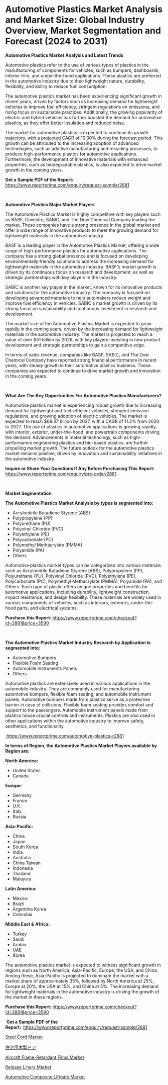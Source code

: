 <p><h1>Automotive Plastics Market Analysis and Market Size: Global Industry Overview, Market Segmentation and Forecast (2024 to 2031)</h1></p><p><strong>Automotive Plastics Market Analysis and Latest Trends</strong></p>
<p><p>Automotive plastics refer to the use of various types of plastics in the manufacturing of components for vehicles, such as bumpers, dashboards, interior trim, and under-the-hood applications. These plastics are preferred in the automotive industry due to their lightweight nature, durability, flexibility, and ability to reduce fuel consumption.</p><p>The automotive plastics market has been experiencing significant growth in recent years, driven by factors such as increasing demand for lightweight vehicles to improve fuel efficiency, stringent regulations on emissions, and rising focus on sustainable practices. Additionally, the growing popularity of electric and hybrid vehicles has further boosted the demand for automotive plastics, as they offer better insulation and reduced noise.</p><p>The market for automotive plastics is expected to continue its growth trajectory, with a projected CAGR of 10.30% during the forecast period. This growth can be attributed to the increasing adoption of advanced technologies, such as additive manufacturing and recycling processes, to produce high-performance plastics for automotive applications. Furthermore, the development of innovative materials with enhanced properties, such as biodegradable plastics, is also expected to drive market growth in the coming years.</p></p>
<p><strong>Get a Sample PDF of the Report:&nbsp;</strong> <a href="https://www.reportprime.com/enquiry/request-sample/2881">https://www.reportprime.com/enquiry/request-sample/2881</a></p>
<p>&nbsp;</p>
<p><strong>Automotive Plastics Major Market Players</strong></p>
<p><p>The Automotive Plastics Market is highly competitive with key players such as BASF, Covestro, SABIC, and The Dow Chemical Company leading the market. These companies have a strong presence in the global market and offer a wide range of innovative products to meet the growing demand for lightweight materials in the automotive industry.</p><p>BASF is a leading player in the Automotive Plastics Market, offering a wide range of high-performance plastics for automotive applications. The company has a strong global presence and is focused on developing environmentally friendly solutions to address the increasing demand for lightweight materials in the automotive industry. BASF's market growth is driven by its continuous focus on research and development, as well as strategic partnerships with key players in the industry.</p><p>SABIC is another key player in the market, known for its innovative products and solutions for the automotive industry. The company is focused on developing advanced materials to help automakers reduce weight and improve fuel efficiency in vehicles. SABIC's market growth is driven by its strong focus on sustainability and continuous investment in research and development.</p><p>The market size of the Automotive Plastics Market is expected to grow rapidly in the coming years, driven by the increasing demand for lightweight materials in the automotive industry. The market is projected to reach a value of over $51 billion by 2026, with key players investing in new product development and strategic partnerships to gain a competitive edge.</p><p>In terms of sales revenue, companies like BASF, SABIC, and The Dow Chemical Company have reported strong financial performance in recent years, with steady growth in their automotive plastics business. These companies are expected to continue to drive market growth and innovation in the coming years.</p></p>
<p>&nbsp;</p>
<p><strong>What Are The Key Opportunities For Automotive Plastics Manufacturers?</strong></p>
<p><p>Automotive plastics market is experiencing robust growth due to increasing demand for lightweight and fuel-efficient vehicles, stringent emission regulations, and growing adoption of electric vehicles. The market is expected to reach $68.37 billion by 2027, with a CAGR of 11.3% from 2020 to 2027. The use of plastics in automotive applications is growing rapidly, with interior, exterior, under-the-hood, and powertrain components driving the demand. Advancements in material technology, such as high-performance engineering plastics and bio-based plastics, are further propelling market growth. The future outlook for the automotive plastics market remains positive, driven by innovation and sustainability initiatives in the automotive industry.</p></p>
<p><strong>Inquire or Share Your Questions If Any Before Purchasing This Report:</strong> <a href="https://www.reportprime.com/enquiry/pre-order/2881">https://www.reportprime.com/enquiry/pre-order/2881</a></p>
<p>&nbsp;</p>
<p><strong>Market Segmentation</strong></p>
<p><strong>The Automotive Plastics Market Analysis by types is segmented into:</strong></p>
<p><ul><li>Acrylonitrile Butadiene Styrene (ABS)</li><li>Polypropylene (PP)</li><li>Polyurethane (PU)</li><li>Polyvinyl Chloride (PVC)</li><li>Polyethylene (PE)</li><li>Polycarbonate (PC)</li><li>Polymethyl Methacrylate (PMMA)</li><li>Polyamide (PA)</li><li>Others</li></ul></p>
<p><p>Automotive plastics market types can be categorized into various materials such as Acrylonitrile Butadiene Styrene (ABS), Polypropylene (PP), Polyurethane (PU), Polyvinyl Chloride (PVC), Polyethylene (PE), Polycarbonate (PC), Polymethyl Methacrylate (PMMA), Polyamide (PA), and Others. Each type of plastic offers unique properties and benefits for automotive applications, including durability, lightweight construction, impact resistance, and design flexibility. These materials are widely used in various components of vehicles, such as interiors, exteriors, under-the-hood parts, and electrical systems.</p></p>
<p><strong>Purchase this Report:&nbsp;</strong><a href="https://www.reportprime.com/checkout?id=2881&price=3590">https://www.reportprime.com/checkout?id=2881&price=3590</a></p>
<p>&nbsp;</p>
<p><strong>The Automotive Plastics Market Industry Research by Application is segmented into:</strong></p>
<p><ul><li>Automotive Bumpers</li><li>Flexible Foam Seating</li><li>Automobile Instruments Panels</li><li>Others</li></ul></p>
<p><p>Automotive plastics are extensively used in various applications in the automobile industry. They are commonly used for manufacturing automotive bumpers, flexible foam seating, and automobile instrument panels. Automotive bumpers made from plastics serve as a protective barrier in case of collisions. Flexible foam seating provides comfort and support to the passengers. Automobile instrument panels made from plastics house crucial controls and instruments. Plastics are also used in other applications within the automotive industry to improve safety, aesthetics, and functionality.</p></p>
<p><a href="https://www.reportprime.com/automotive-plastics-r2881">&nbsp;https://www.reportprime.com/automotive-plastics-r2881</a></p>
<p><strong>In terms of Region, the Automotive Plastics Market Players available by Region are:</strong></p>
<p>
    <p> <strong> North America: </strong>
        <ul>
            <li>United States</li>
            <li>Canada</li>
        </ul>
        </p> 
    <p> <strong> Europe: </strong>
        <ul>
            <li>Germany</li>
            <li>France</li>
            <li>U.K.</li>
            <li>Italy</li>
            <li>Russia</li>
        </ul>
        </p> 
    <p> <strong> Asia-Pacific: </strong>
        <ul>
            <li>China</li>
            <li>Japan</li>
            <li>South Korea</li>
            <li>India</li>
            <li>Australia</li>
            <li>China Taiwan</li>
            <li>Indonesia</li>
            <li>Thailand</li>
            <li>Malaysia</li>
        </ul>
        </p> 
    <p> <strong> Latin America: </strong>
        <ul>
            <li>Mexico</li>
            <li>Brazil</li>
            <li>Argentina Korea</li>
            <li>Colombia</li>
        </ul>
        </p> 
    <p> <strong> Middle East & Africa: </strong>
        <ul>
            <li>Turkey</li>
            <li>Saudi</li>
            <li>Arabia</li>
            <li>UAE</li>
            <li>Korea</li>
        </ul>
    </p>
    </p>
<p><p>The automotive plastics market is expected to witness significant growth in regions such as North America, Asia-Pacific, Europe, the USA, and China. Among these, Asia-Pacific is projected to dominate the market with a market share of approximately 35%, followed by North America at 25%, Europe at 20%, the USA at 15%, and China at 5%. The increasing demand for lightweight materials in the automotive industry is driving the growth of the market in these regions.</p></p>
<p><strong>Purchase this Report: </strong><a href="https://www.reportprime.com/checkout?id=2881&price=3590">https://www.reportprime.com/checkout?id=2881&price=3590</a></p>
<p>&nbsp;<strong>Get a Sample PDF of the Report:&nbsp;&nbsp;</strong><a href="https://www.reportprime.com/enquiry/request-sample/2881">https://www.reportprime.com/enquiry/request-sample/2881</a></p>
<p><strong></strong></p>
<p><p><a href="https://github.com/lylyparadise/Market-Research-Report-List-4/blob/main/steel-cord-market.md">Steel Cord Market</a></p><p><a href="https://medium.com/@lillianamurazik2023/%E4%BD%8F%E5%AE%85%E7%94%A8%E6%9C%A8%E8%A3%BD%E3%83%89%E3%82%A2%E5%B8%82%E5%A0%B4%E6%A6%82%E8%A6%81-2024%E5%B9%B4%E3%81%8B%E3%82%892031%E5%B9%B4%E3%81%BE%E3%81%A7%E3%81%AE%E4%B8%96%E7%95%8C%E5%B8%82%E5%A0%B4%E3%83%88%E3%83%AC%E3%83%B3%E3%83%89%E3%81%A8%E5%B0%86%E6%9D%A5%E3%81%AE%E5%B1%95%E6%9C%9B-5faea8ee6e0f">住宅用木製ドア</a></p><p><a href="https://issuu.com/reportprime-2/docs/aircraft-flame-retardant-films-mark_49cb107a3f4923">Aircraft Flame-Retardant Films Market</a></p><p><a href="https://github.com/lnamivez37/Market-Research-Report-List-1/blob/main/release-liners-market.md">Release Liners Market</a></p><p><a href="https://issuu.com/reportprime-2/docs/automotive-composite-liftgate-marke_44ea0ee9accf0c">Automotive Composite Liftgate Market</a></p></p>
